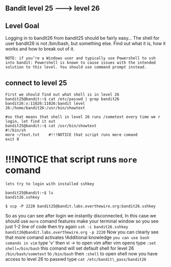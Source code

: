 ## Bandit level 25 ---> level 26

## Level Goal 
Logging in to bandit26 from bandit25 should be fairly easy… The shell for user bandit26 is not /bin/bash, but something else. Find out what it is, how it works and how to break out of it.

    NOTE: if you’re a Windows user and typically use Powershell to ssh into bandit: Powershell is known to cause issues with the intended solution to this level. You should use command prompt instead.
## connect to level 25
```
First we should find out what shell is in level 26
bandit25@bandit:~$ cat /etc/passwd | grep bandit26
bandit26:x:11026:11026:bandit level 26:/home/bandit26:/usr/bin/showtext

#so that means that shell in level 26 runs /sometext every time we r login, let find it out
bandit25@bandit:~$ cat /usr/bin/showtext 
#!/bin/sh
more ~/text.txt    #!!!NOTICE that script runs more comand
exit 0
```
# !!!NOTICE that script runs `more` comand

`lets try to login with installed sshkey`

```
bandit25@bandit:~$ ls
bandit26.sshkey

$ scp -P 2220 bandit25@bandit.labs.overthewire.org:bandit26.sshkey 
```
So as you can see after login we instantly disconnected, In this case we should use `more` comand features make your terminal window so you see just 1-2 line of code
then try again `ssh -i bandit26.sshkey bandit26@bandit.labs.overthewire.org -p 2220`
Now you can clearly see that more comand activates
!Additional knowledge ```you can use bash comands in vim```
type 'v' then vi -> to open vim
after vim opens type `:set shell=/bin/bash` this comand will set default shell for level 26 `/bin/bash/sometext` to `/bin/bash`
then `:shell` to open shell
now you have access to level 26 to passwd type `cat /etc/bandit\_pass/bandit26`
        
